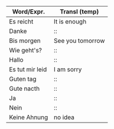 Word/Expr. | Transl (temp) |
----- | ----- |
Es reicht | It is enough |
Danke | :: |
Bis morgen | See you tomorrow |
Wie geht's? | :: |
Hallo | :: |
Es tut mir leid | I am sorry |
Guten tag | :: |
Gute nacth | :: |
Ja | :: |
Nein | :: |
Keine Ahnung | no idea |
